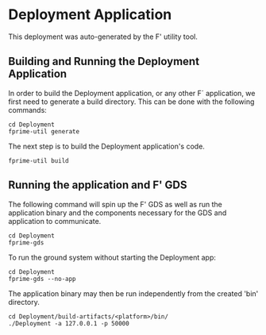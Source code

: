# Deployment Application

This deployment was auto-generated by the F' utility tool.

## Building and Running the Deployment Application

In order to build the Deployment application, or any other F´ application, we first need to generate a build directory. This can be done with the following commands:

```
cd Deployment
fprime-util generate
```

The next step is to build the Deployment application's code.
```
fprime-util build
```

## Running the application and F' GDS

The following command will spin up the F' GDS as well as run the application binary and the components necessary for the GDS and application to communicate.

```
cd Deployment
fprime-gds
```

To run the ground system without starting the Deployment app:
```
cd Deployment
fprime-gds --no-app
```

The application binary may then be run independently from the created 'bin' directory.

```
cd Deployment/build-artifacts/<platform>/bin/
./Deployment -a 127.0.0.1 -p 50000
```
